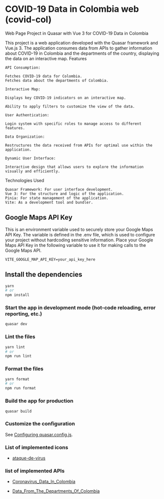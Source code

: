 # COVID-19 Data in Colombia web (covid-col)

Web Page Project in Quasar with Vue 3 for COVID-19 Data in Colombia

This project is a web application developed with the Quasar framework and Vue.js 3. The application consumes data from APIs to gather information about COVID-19 in Colombia and the departments of the country, displaying the data on an interactive map.
Features

    API Consumption:

    Fetches COVID-19 data for Colombia.
    Fetches data about the departments of Colombia.

    Interactive Map:

    Displays key COVID-19 indicators on an interactive map.

    Ability to apply filters to customize the view of the data.

    User Authentication:

    Login system with specific roles to manage access to different features.

    Data Organization:

    Restructures the data received from APIs for optimal use within the application.

    Dynamic User Interface:

    Interactive design that allows users to explore the information visually and efficiently.

Technologies Used

    Quasar Framework: For user interface development.
    Vue 3: For the structure and logic of the application.
    Pinia: For state management of the application.
    Vite: As a development tool and bundler.

## Google Maps API Key
This is an environment variable used to securely store your Google Maps API Key.
The variable is defined in the .env file, which is used to configure your project without hardcoding sensitive information.
Place your Google Maps API Key in the following variable to use it for making calls to the Google Maps API.

    VITE_GOOGLE_MAP_API_KEY=your_api_key_here

## Install the dependencies

```bash
yarn
# or
npm install
```

### Start the app in development mode (hot-code reloading, error reporting, etc.)

```bash
quasar dev
```

### Lint the files

```bash
yarn lint
# or
npm run lint
```

### Format the files

```bash
yarn format
# or
npm run format
```

### Build the app for production

```bash
quasar build
```

### Customize the configuration

See [Configuring quasar.config.js](https://v2.quasar.dev/quasar-cli-vite/quasar-config-js).

### List of implemented icons

- [ataque-de-virus](https://www.flaticon.es/icono-gratis/ataque-de-virus_4241561?related_id=4241561)

### list of implemented APIs

- [Coronavirus_Data_In_Colombia](https://www.datos.gov.co)

- [Data_From_The_Departments_Of_Colombia](https://gist.githubusercontent.com)